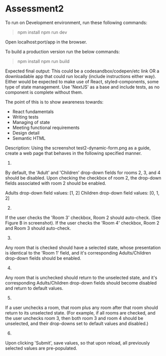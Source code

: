 # Assessment2


To run on Development environment, run these following commands:
> npm install
> npm run dev

Open localhost:port/app in the browser.

To build a production version run the below commands:
> npm install
> npm run build


Expected final output:
This could be a codesandbox/codepen/etc link OR a downloadable app that could run locally (include instructions either way). Either would be expected to make use of React, styled-components, some type of state management. Use 'NextJS' as a base and include tests, as no component is complete without them.

The point of this is to show awareness towards:
- React fundamentals
- Writing tests
- Managing of state
- Meeting functional requirements
- Design detail
- Semantic HTML 


Description:
Using the screenshot test2-dynamic-form.png as a guide, create a web page that behaves in the following specified manner.

1.
By default, the 'Adult' and 'Children' drop-down fields for rooms 2, 3, and 4 should be disabled.  Upon checking the checkbox of room 2, the drop-down fields associated with room 2 should be enabled.  

Adults drop-down field values: [1, 2]
Children drop-down field values: [0, 1, 2]

2.
If the user checks the 'Room 3' checkbox, Room 2 should auto-check. (See Figure B in screenshot). If the user checks the 'Room 4' checkbox, Room 2 and Room 3 should auto-check.

3.
Any room that is checked should have a selected state, whose presentation is identical to the 'Room 1' field, and it's corresponding Adults/Children drop-down fields should be enabled.

4.
Any room that is unchecked should return to the unselected state, and it's corresponding Adults/Children drop-down fields should become disabled and return to default values.

5.
If a user unchecks a room, that room plus any room after that room should return to its unselected state.  (For example, if all rooms are checked, and the user unchecks room 3, then both room 3 and room 4 should be unselected, and their drop-downs set to default values and disabled.)

6.
Upon clicking 'Submit', save values, so that upon reload, all previously selected values are pre-populated.
